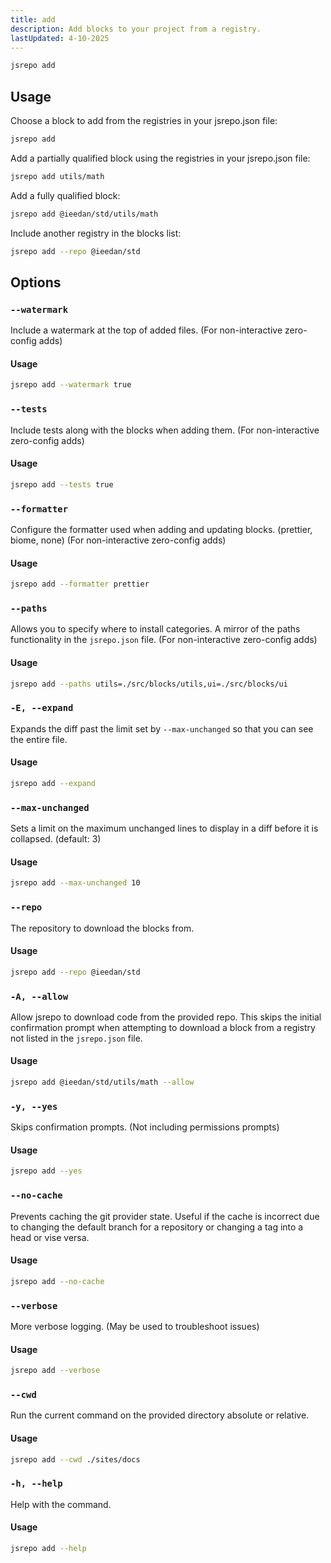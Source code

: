 ```yaml
---
title: add
description: Add blocks to your project from a registry.
lastUpdated: 4-10-2025
---
```


```sh
jsrepo add
```

## Usage

Choose a block to add from the registries in your jsrepo.json file:

```sh
jsrepo add
```

Add a partially qualified block using the registries in your jsrepo.json file:

```sh
jsrepo add utils/math
```

Add a fully qualified block:

```sh
jsrepo add @ieedan/std/utils/math
```

Include another registry in the blocks list:

```sh
jsrepo add --repo @ieedan/std
```

## Options

### `--watermark`

Include a watermark at the top of added files. (For non-interactive zero-config adds)

#### Usage

```sh
jsrepo add --watermark true
```

### `--tests`

Include tests along with the blocks when adding them. (For non-interactive zero-config adds)

#### Usage

```sh
jsrepo add --tests true
```

### `--formatter`

Configure the formatter used when adding and updating blocks. (prettier, biome, none) (For non-interactive zero-config adds)

#### Usage

```sh
jsrepo add --formatter prettier
```

### `--paths`

Allows you to specify where to install categories. A mirror of the paths functionality in the `jsrepo.json` file. (For non-interactive zero-config adds)

#### Usage

```sh
jsrepo add --paths utils=./src/blocks/utils,ui=./src/blocks/ui
```

### `-E, --expand`

Expands the diff past the limit set by `--max-unchanged` so that you can see the entire file.

#### Usage

```sh
jsrepo add --expand
```

### `--max-unchanged`

Sets a limit on the maximum unchanged lines to display in a diff before it is collapsed. (default: 3)

#### Usage

```sh
jsrepo add --max-unchanged 10
```

### `--repo`

The repository to download the blocks from.

#### Usage

```sh
jsrepo add --repo @ieedan/std
```

### `-A, --allow`

Allow jsrepo to download code from the provided repo. This skips the initial confirmation prompt when attempting to download a block from a registry not listed in the `jsrepo.json` file.

#### Usage

```sh
jsrepo add @ieedan/std/utils/math --allow
```

### `-y, --yes`

Skips confirmation prompts. (Not including permissions prompts)

#### Usage

```sh
jsrepo add --yes
```

### `--no-cache`

Prevents caching the git provider state. Useful if the cache is incorrect due to changing the default branch for a repository or changing a tag into a head or vise versa.

#### Usage

```sh
jsrepo add --no-cache
```

### `--verbose`

More verbose logging. (May be used to troubleshoot issues)

#### Usage

```sh
jsrepo add --verbose
```

### `--cwd`

Run the current command on the provided directory absolute or relative.

#### Usage

```sh
jsrepo add --cwd ./sites/docs
```

### `-h, --help`

Help with the command.

#### Usage

```sh
jsrepo add --help
```
